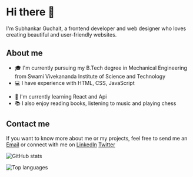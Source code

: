 # Hi there 👋

I'm Subhankar Guchait, a frontend developer and web designer who loves creating beautiful and user-friendly websites.

## About me

- 🎓 I'm currently pursuing my B.Tech degree in Mechanical Engineering from Swami Vivekananda Institute of Science and Technology
- 💻 I have experience with HTML, CSS, JavaScript
<!-- - 🚀 I have built over 50 websites for clients ranging from small businesses to e-commerce platforms -->
- 🌱 I'm currently learning React and Api
- 📚 I also enjoy reading books, listening to music and playing chess

<!-- ## My projects

Here are some of the projects that I have built or contributed to:

- **(Project name)**: A responsive website for a local restaurant that allows users to browse the menu, place orders and make reservations online. [Live Demo](https://example.com) | [Source Code](https://github.com/example/example)
- **(Project name)**: A personal portfolio website that showcases my skills, projects and achievements as a frontend developer. [Live Demo](https://example.com) | [Source Code](https://github.com/example/example)
- **(Project name)**: A landing page for a social media app that features an attractive design and animation effects. [Live Demo](https://example.com) | [Source Code](https://github.com/example/example)

You can see more of my work on my [portfolio page](https://example.com) or on my [GitHub profile](https://github.com/example). -->

## Contact me

If you want to know more about me or my projects,
feel free to send me an [Email](mailto:guchaitsubhankar@example.com) or connect with me on [LinkedIn](https://www.linkedin.com/in/subhankarguchait/) [Twitter](https://twitter.com/subhaguchait)

![GitHub stats](https://github-readme-stats.vercel.app/api?username=subha-guchait&show_icons=true&theme=radical)

![Top languages](https://github-readme-stats.vercel.app/api/top-langs/?username=subha-guchait&layout=compact&theme=radical)